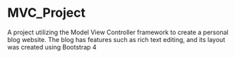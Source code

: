 # MVC_Project

A project utilizing the Model View Controller framework to create a personal blog website.
The blog has features such as rich text editing, and its layout was created using Bootstrap 4
